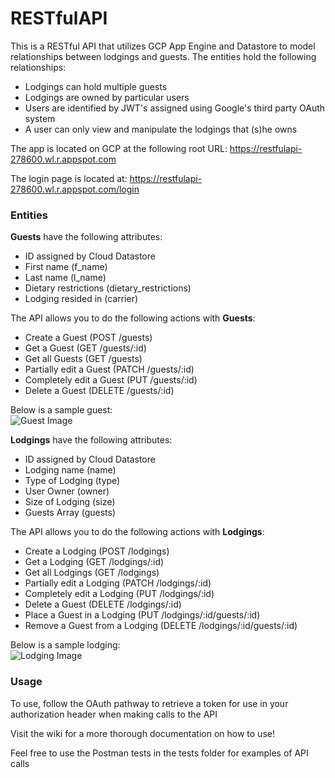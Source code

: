 # RESTfulAPI
This is a RESTful API that utilizes GCP App Engine and Datastore to model relationships between lodgings and guests. 
The entities hold the following relationships:
* Lodgings can hold multiple guests 
* Lodgings are owned by particular users
* Users are identified by JWT's assigned using Google's third party OAuth system
* A user can only view and manipulate the lodgings that (s)he owns 

The app is located on GCP at the following root URL: https://restfulapi-278600.wl.r.appspot.com

The login page is located at: https://restfulapi-278600.wl.r.appspot.com/login
### Entities
__Guests__ have the following attributes:
* ID assigned by Cloud Datastore
* First name (f_name)
* Last name (l_name)
* Dietary restrictions (dietary_restrictions)
* Lodging resided in (carrier)  

The API allows you to do the following actions with __Guests__:  
* Create a Guest (POST /guests)
* Get a Guest (GET /guests/:id)
* Get all Guests (GET /guests)  
* Partially edit a Guest (PATCH /guests/:id)  
* Completely edit a Guest (PUT /guests/:id)    
* Delete a Guest  (DELETE /guests/:id)  

Below is a sample guest:    
![Guest Image](https://imgur.com/f1bZZZA.png)  

__Lodgings__ have the following attributes:
* ID assigned by Cloud Datastore  
* Lodging name (name)  
* Type of Lodging (type)
* User Owner (owner)
* Size of Lodging (size)  
* Guests Array (guests)  

The API allows you to do the following actions with __Lodgings__:  
* Create a Lodging (POST /lodgings)
* Get a Lodging (GET /lodgings/:id)
* Get all Lodgings (GET /lodgings)  
* Partially edit a Lodging (PATCH /lodgings/:id)  
* Completely edit a Lodging (PUT /lodgings/:id)    
* Delete a Guest (DELETE /lodgings/:id)
* Place a Guest in a Lodging (PUT /lodgings/:id/guests/:id)
* Remove a Guest from a Lodging (DELETE /lodgings/:id/guests/:id)

Below is a sample lodging:  
![Lodging Image](https://imgur.com/ob5N0UJ.png)

### Usage
To use, follow the OAuth pathway to retrieve a token for use in your authorization header when making calls to the API

Visit the wiki for a more thorough documentation on how to use!

Feel free to use the Postman tests in the tests folder for examples of API calls
